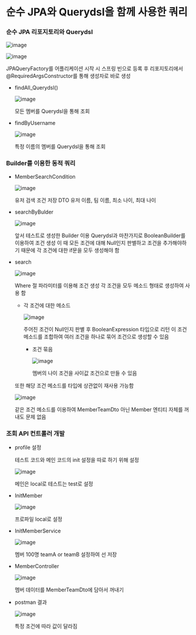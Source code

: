 # 순수 JPA와 Querydsl을 함께 사용한 쿼리

### 순수 JPA 리포지토리와 Querydsl

![image](https://github.com/ManchanTime/TrashBoys/assets/127479677/554c252f-66f5-4a5a-93c6-7dd2a626deab)

![image](https://github.com/ManchanTime/TrashBoys/assets/127479677/989c7967-d8b3-42f5-b511-0f104192a89b)

JPAQueryFactory를 어플리케이션 시작 시 스프링 빈으로 등록 후 리포지토리에서 @RequiredArgsConstructor를 통해 생성자로 바로 생성

+ findAll_Querydsl()

  ![image](https://github.com/ManchanTime/TrashBoys/assets/127479677/b4f7ccd6-5e1c-4096-a11d-63070767fe67)

  모든 멤버를 Querydsl을 통해 조회

+ findByUsername

  ![image](https://github.com/ManchanTime/TrashBoys/assets/127479677/1a57f681-8599-4f89-8c0f-3192e3510302)

  특정 이름의 멤버를 Querydsl을 통해 조회

### Builder를 이용한 동적 쿼리

+ MemberSearchCondition

  ![image](https://github.com/ManchanTime/TrashBoys/assets/127479677/bab6c369-1cce-4e7c-b46d-0f911da9db42)

  유저 검색 조건 저장 DTO
  유저 이름, 팀 이름, 최소 나이, 최대 나이
  
+ searchByBulder

  ![image](https://github.com/ManchanTime/TrashBoys/assets/127479677/4314ffc3-daa6-440a-a1d9-79aca488c402)

  앞서 테스트로 생성한 Builder 이용 Querydsl과 마찬가지로 BooleanBuilder를 이용하여 조건 생성
  이 때 모든 조건에 대해 Null인지 판별하고 조건을 추가해야하기 때문에 각 조건에 대한 if문을 모두 생성해야 함

+ search

  ![image](https://github.com/ManchanTime/TrashBoys/assets/127479677/e59cfc22-6c5d-4717-aed7-0f2610634fdd)

  Where 절 파라미터를 이용해 조건 생성
  각 조건을 모두 메소드 형태로 생성하여 사용 함

  + 각 조건에 대한 메소드

    ![image](https://github.com/ManchanTime/TrashBoys/assets/127479677/5cc7ac29-cb58-40ff-9d95-449cbe3e6fe6)

    주어진 조건이 Null인지 판별 후 BooleanExpression 타입으로 리턴
    이 조건 메소드를 조합하여 여러 조건을 하나로 묶어 조건으로 생성할 수 있음

    + 조건 묶음

      ![image](https://github.com/ManchanTime/TrashBoys/assets/127479677/e2f0e9b6-b7a0-476e-8d27-7e9d9aedbc82)

      멤버의 나이 조건을 사이값 조건으로 만들 수 있음

  또한 해당 조건 메소드를 타입에 상관없이 재사용 가능함

  ![image](https://github.com/ManchanTime/TrashBoys/assets/127479677/6f99dc5b-4b72-49b1-bcb2-0a7703950a9c)

  같은 조건 메소드를 이용하여 MemberTeamDto 아닌 Member 엔티티 자체를 꺼내도 문제 없음

### 조회 API 컨트롤러 개발

+ profile 설정

  테스트 코드와 메인 코드의 init 설정을 따로 하기 위해 설정

  ![image](https://github.com/ManchanTime/TrashBoys/assets/127479677/8cfbfb02-9163-4dcd-b674-f365735d6072)

  메인은 local로 테스트는 test로 설정

+ InitMember

  ![image](https://github.com/ManchanTime/TrashBoys/assets/127479677/2ca9fb02-5fa7-41be-a369-e5d748d18cc4)

  프로파일 local로 설정

+ InitMemberService

  ![image](https://github.com/ManchanTime/TrashBoys/assets/127479677/3298605f-f6d2-4eed-bef4-81979073d900)

  멤버 100명 teamA or teamB 설정하여 선 저장

+ MemberController

  ![image](https://github.com/ManchanTime/TrashBoys/assets/127479677/6517c9a0-c636-4f97-a245-4119e582c680)

  멤버 데이터를 MemberTeamDto에 담아서 꺼내기

+ postman 결과

  ![image](https://github.com/ManchanTime/TrashBoys/assets/127479677/41908c3b-a179-4806-9924-64e01af58420)

  특정 조건에 따라 값이 달라짐
